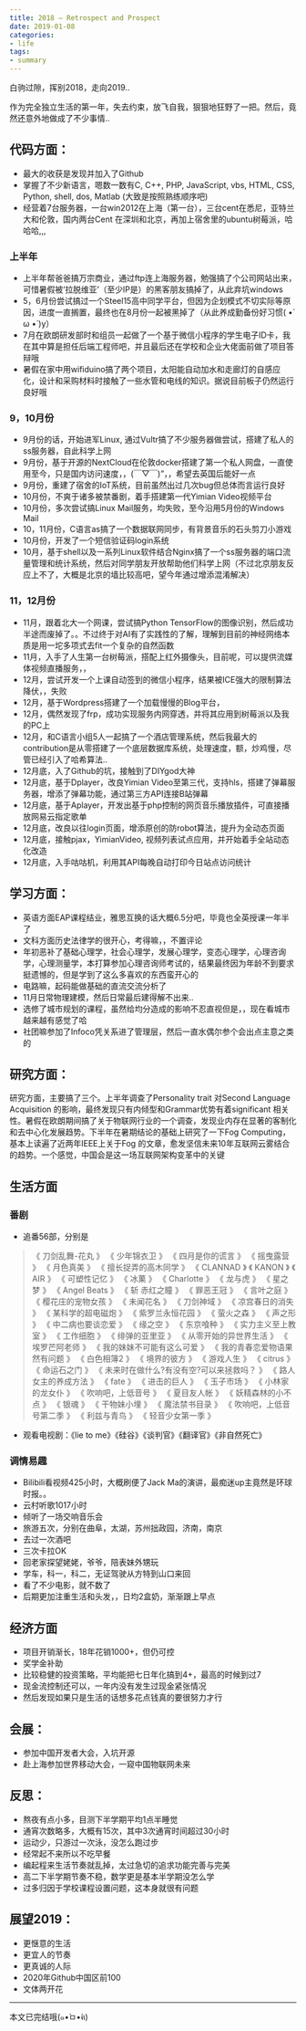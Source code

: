 ```yaml
---
title: 2018 – Retrospect and Prospect
date: 2019-01-08
categories:
- life
tags:
- summary
---
```

白驹过隙，挥别2018，走向2019..

作为完全独立生活的第一年，失去约束，放飞自我，狠狠地狂野了一把。然后，竟然还意外地做成了不少事情..


<!--more-->

## 代码方面：

 - 最大的收获是发现并加入了Github
 - 掌握了不少新语言，嗯数一数有C, C++, PHP, JavaScript, vbs, HTML, CSS, Python, shell, dos, Matlab (大致是按照熟练顺序吧)
 - 经营着7台服务器，一台win2012在上海（第一台），三台cent在悉尼，亚特兰大和伦敦，国内两台Cent 在深圳和北京，再加上宿舍里的ubuntu树莓派，哈哈哈,,,

### 上半年
 - 上半年帮爸爸搞万宗商业，通过ftp连上海服务器，勉强搞了个公司网站出来，可惜暑假被‘拉脱维亚’（至少IP是）的黑客朋友搞掉了，从此弃坑windows
 - 5，6月份尝试搞过一个Steel15高中同学平台，但因为企划模式不切实际等原因，进度一直搁置，最终也在8月份一起被黑掉了（从此养成勤备份好习惯( •̀ ω •́ )y）
 - 7月在欧朗研发部时和组员一起做了一个基于微信小程序的学生电子ID卡，我在其中算是担任后端工程师吧，并且最后还在学校和企业大佬面前做了项目答辩哦
 - 暑假在家中用wifiduino搞了两个项目，太阳能自动加水和走廊灯的自感应化，设计和采购材料时接触了一些水管和电线的知识。据说目前板子仍然运行良好哦

### 9，10月份
 - 9月份的话，开始进军Linux, 通过Vultr搞了不少服务器做尝试，搭建了私人的ss服务器，自此科学上网
 - 9月份，基于开源的NextCloud在伦敦docker搭建了第一个私人网盘，一直使用至今，只是国内访问速度，，(￣▽￣)”，，希望去英国后能好一点
 - 9月份，重建了宿舍的IoT系统，目前虽然出过几次bug但总体而言运行良好
 - 10月份，不爽于诸多被禁番剧，着手搭建第一代Yimian Video视频平台
 - 10月份，多次尝试搞Linux Mail服务，均失败，至今沿用5月份的Windows Mail
 - 10，11月份，C语言as搞了一个数据联网同步，有背景音乐的石头剪刀小游戏
 - 10月份，开发了一个短信验证码login系统
 - 10月，基于shell以及一系列Linux软件结合Nginx搞了一个ss服务器的端口流量管理和统计系统，然后对同学朋友开放帮助他们科学上网（不过北京朋友反应上不了，大概是北京的墙比较高吧，望今年通过增添混淆解决）

### 11，12月份
 - 11月，跟着北大一个网课，尝试搞Python TensorFlow的图像识别，然后成功半途而废掉了。。不过终于对AI有了实践性的了解，理解到目前的神经网络本质是用一坨多项式去fit一个复杂的自然函数
 - 11月，入手了人生第一台树莓派，搭配上红外摄像头，目前呢，可以提供流媒体视频直播服务，，
 - 12月，尝试开发一个上课自动签到的微信小程序，结果被ICE强大的限制算法降伏，，失败
 - 12月，基于Wordpress搭建了一个加载慢慢的Blog平台，
 - 12月，偶然发现了frp，成功实现服务内网穿透，并将其应用到树莓派以及我的PC上
 - 12月，和C语言小组5人一起搞了一个酒店管理系统，然后我最大的contribution是从零搭建了一个底层数据库系统，处理速度，额，炒鸡慢，尽管已经引入了哈希算法..
 - 12月底，入了Github的坑，接触到了DIYgod大神
 - 12月底，基于Dplayer，改良Yimian Video至第三代，支持hls，搭建了弹幕服务器，增添了弹幕功能，通过第三方API连接B站弹幕
 - 12月底，基于Aplayer，开发出基于php控制的网页音乐播放插件，可直接播放网易云指定歌单
 - 12月底，改良以往login页面，增添原创的防robot算法，提升为全动态页面
 - 12月底，接触pjax，YimianVideo, 视频列表试点应用，并开始着手全站动态化改造
 - 12月底，入手咕咕机，利用其API每晚自动打印今日站点访问统计

## 学习方面：

 - 英语方面EAP课程结业，雅思互换的话大概6.5分吧，毕竟也全英授课一年半了
 - 文科方面历史法律学的很开心，考得嘛，，不置评论
 - 年初恶补了基础心理学，社会心理学，发展心理学，变态心理学，心理咨询学，心理测量学，本打算参加心理咨询师考试的，结果最终因为年龄不到要求挺遗憾的，但是学到了这么多喜欢的东西蛮开心的
 - 电路嘛，起码能做基础的直流交流分析了
 - 11月日常物理建模，然后日常最后建得解不出来..
 - 选修了城市规划的课程，虽然给均分造成的影响不忍直视但是，，现在看城市越来越有感觉了哈
 - 社团嘛参加了Infoco凭关系进了管理层，然后一直水偶尔参个会出点主意之类的

## 研究方面：

研究方面，主要搞了三个。上半年调查了Personality trait 对Second Language Acquisition 的影响，最终发现只有内倾型和Grammar优势有着significant 相关性。暑假在欧朗期间搞了关于物联网行业的一个调查，发现业内存在显著的客制化和去中心化发展趋势。下半年在暑期结论的基础上研究了一下Fog Computing， 基本上读遍了近两年IEEE上关于Fog 的文章，愈发坚信未来10年互联网云雾结合的趋势。一个感觉，中国会是这一场互联网架构变革中的关键

## 生活方面

### 番剧
 - 追番56部，分别是
>《 刀剑乱舞-花丸 》
>《 少年锦衣卫 》 
>《 四月是你的谎言 》 
>《 摇曳露营 》 
>《 月色真美 》
>《 擅长捉弄的高木同学 》 
>《 CLANNAD 》 
>《 KANON 》
>《 AIR 》 
>《 可塑性记忆 》 
>《 冰菓 》 
>《 Charlotte 》
>《 龙与虎 》 
>《 星之梦 》 
>《 Angel Beats 》 
>《 斩 赤红之瞳 》 
>《 罪恶王冠 》 
>《 言叶之庭 》 
>《 樱花庄的宠物女孩 》 
>《 未闻花名 》
>《 刀剑神域 》 
>《 凉宫春日的消失 》 
>《 某科学的超电磁炮 》 
>《 紫罗兰永恒花园 》 
>《 萤火之森 》 
>《 声之形 》 
>《 中二病也要谈恋爱 》 
>《 缘之空 》
>《 东京喰种 》 
>《 实力主义至上教室 》 
>《 工作细胞 》 
>《 绯弹的亚里亚 》
>《 从零开始的异世界生活 》 
>《 埃罗芒阿老师 》 
>《 我的妹妹不可能有这么可爱 》 
>《 我的青春恋爱物语果然有问题 》 
>《 白色相簿2 》 
>《 境界的彼方 》 
>《 游戏人生 》 
>《 citrus 》 
>《 命运石之门 》 
>《 未来时在做什么?有没有空?可以来拯救吗？ 》 
>《 路人女主的养成方法 》 
>《 fate 》 
>《 进击的巨人 》 
>《 玉子市场 》 
>《 小林家的龙女仆 》 
>《 吹响吧，上低音号 》 
>《 夏目友人帐 》 
>《 妖精森林的小不点 》 
>《 银魂 》 
>《 干物妹小埋 》 
>《 魔法禁书目录 》 
>《 吹响吧，上低音号第二季 》 
>《 利兹与青鸟 》 
>《 轻音少女第一季 》 
 - 观看电视剧：《lie to me》《硅谷》《谈判官》《翻译官》《非自然死亡》

### 调情易趣
 - Bilibili看视频425小时，大概刷便了Jack Ma的演讲，最痴迷up主竟然是环球时报。。
 - 云村听歌1017小时
 - 倾听了一场交响音乐会
 - 旅游五次，分别在曲阜，太湖，苏州拙政园，济南，南京
 - 去过一次酒吧
 - 三次卡拉OK
 - 回老家探望姥姥，爷爷，陪表妹外甥玩
 - 学车，科一，科二，无证驾驶从方特到山口来回
 - 看了不少电影，就不数了
 - 后期更加注重生活和头发，，日均2盒奶，渐渐跟上早点

## 经济方面

 - 项目开销渐长，18年花销1000+，但仍可控
 - 奖学金补助
 - 比较稳健的投资策略，平均能把七日年化搞到4+，最高的时候到过7
 - 现金流控制还可以，一年内没有发生过现金紧张情况
 - 然后发现如果只是生活的话想多花点钱真的要很努力才行

## 会展：

 - 参加中国开发者大会，入坑开源
 - 赴上海参加世界移动大会，一窥中国物联网未来

## 反思：

 - 熬夜有点小多，目测下半学期平均1点半睡觉
 - 通宵次数略多，大概有15次，其中3次通宵时间超过30小时
 - 运动少，只游过一次泳，没怎么跑过步
 - 经常起不来所以不吃早餐
 - 编起程来生活节奏就乱掉，太过急切的追求功能完善与完美
 - 高二下半学期节奏不稳，数学更是基本半学期没怎么学
 - 过多归因于学校课程设置问题，这本身就很有问题

## 展望2019：

 - 更惬意的生活
 - 更宜人的节奏
 - 更真诚的人际
 - 2020年Github中国区前100
 - 文体两开花


---------------
本文已完结哦(๑•̀ㅁ•́ฅ)
